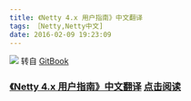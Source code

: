 ```yaml
---
title: 《Netty 4.x 用户指南》中文翻译
tags: ［Netty,Netty中文]
date: 2016-02-09 19:23:09
---
```

![](http://tyuu.me/book/netty-4-user-guide/netty_logo.jpg)
转自 [GitBook](https://gitbook.com)
### [《Netty 4.x 用户指南》中文翻译](http://tyuu.me/book/netty-4-user-guide)  [点击阅读](http://tyuu.me/book/netty-4-user-guide)
